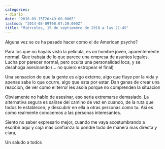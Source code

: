 ```yaml
---
categories:
- diario
date: "2010-09-15T20:49:00.000Z"
lastmod: "2014-05-09T00:07:20.000Z"
title: "Miércoles, 15 de septiembre de 2010 a las 21:49"
---
```


Alguna vez se os ha pasado hacer como el de American psycho?

Para los que no hayais visto la pelicula, es un hombre joven, aparentemente normal. Que trabaja de lo que parece una empresa de asuntos legales.
Lucha por parecer normal, pero oculta una personalidad loca, y se desahoga asesinando (... no quiero estropear el final)

Una sensacion de que la gente es algo externo, algo que fluye por la vida y apenas sabe lo que ocurre, algo que esta por estar. Dan ganas de crear una reaccion, de ver como el terror les asola porque no comprenden la situacion

Obviamente no hablo de asesinar, eso seria extremarse demasiado. La alternativa segura es salirse del camino de vez en cuando, de la ruta que todos te establecen, y descubrir en ella a otras personas como tu. Asi es como realmente conocemos a las personas interesantes.

Siento no saber expresarlo mejor, cuando me vaya acostumbrando a escribir aqui y coja mas confianza lo pondre todo de manera mas directa y clara,

Un saludo a todos